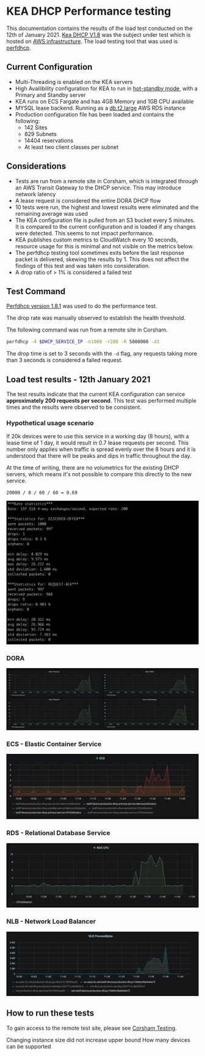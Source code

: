 # KEA DHCP Performance testing

This documentation contains the results of the load test conducted on the 12th of January 2021.
[Kea DHCP V1.8](https://github.com/ministryofjustice/staff-device-dhcp-server/blob/main/dhcp-service/Dockerfile) was the subject under test which is hosted on [AWS infrastructure](https://github.com/ministryofjustice/staff-device-dns-dhcp-infrastructure). The load testing tool that was used is [perfdhcp](#PerfDHCP).

## Current Configuration

- Multi-Threading is enabled on the KEA servers
- High Availibility configuration for KEA to run in [hot-standby mode](https://gitlab.isc.org/isc-projects/kea/-/wikis/designs/High-Availability-Design), with a Primary and Standby server
- KEA runs on ECS Fargate and has 4GB Memory and 1GB CPU available
- MYSQL lease backend. Running as a [db.t2.large](https://aws.amazon.com/rds/instance-types/) AWS RDS instance
- Production configuration file has been loaded and contains the following:
  - 142 Sites
  - 829 Subnets
  - 14404 reservations
  - At least two client classes per subnet

## Considerations

- Tests are run from a remote site in Corsham, which is integrated through an AWS Transit Gateway to the DHCP service. This may introduce network latency
- A lease request is considered the entire DORA DHCP flow
- 10 tests were run, the highest and lowest results were eliminated and the remaining average was used
- The KEA configuration file is pulled from an S3 bucket every 5 minutes. It is compared to the current configuration and is loaded if any changes were detected. This seems to not impact performance.
- KEA publishes custom metrics to CloudWatch every 10 seconds, resource usage for this is minimal and not visible on the metrics below. 
- The perfdhcp testing tool sometimes exits before the last response packet is delivered, skewing the results by 1. This does not affect the findings of this test and was taken into consideration.
- A drop ratio of > 1% is considered a failed test

## Test Command

[Perfdhcp version 1.8.1](https://kea.readthedocs.io/en/latest/man/perfdhcp.8.html) was used to do the performance test.

The drop rate was manually observed to establish the health threshold.

The following command was run from a remote site in Corsham.

```sh
perfdhcp -4 $DHCP_SERVICE_IP -n1000 -r200 -R 5000000 -d3
```

The drop time is set to 3 seconds with the `-d` flag, any requests taking more than 3 seconds is considered a failed request.

## Load test results - 12th January 2021

The test results indicate that the current KEA configuration can service **approximately 200 requests per second**. This test was performed multiple times and the results were observed to be consistent.

### Hypothetical usage scenario

If 20k devices were to use this service in a working day (8 hours), with a lease time of 1 day, it would result in 0.7 lease requests per second.
This number only applies when traffic is spread evenly over the 8 hours and it is understood that there will be peaks and dips in traffic throughout the day.

At the time of writing, there are no volumetrics for the existing DHCP servers, which means it's not possible to compare this directly to the new service.

```
20000 / 8 / 60 / 60 = 0.69
```

![ECS](images/performance_testing/test_results.png)

### DORA

![DORA](images/performance_testing/dora.png)

### ECS - Elastic Container Service

![ECS](images/performance_testing/ecs.png)

### RDS - Relational Database Service

![RDS](images/performance_testing/rds_cpu.png)

### NLB - Network Load Balancer

![NLB](images/performance_testing/nlb.png)

## How to run these tests

To gain access to the remote test site, please see [Corsham Testing](https://github.com/ministryofjustice/staff-device-dns-dhcp-infrastructure/blob/main/documentation/corsham-test.md).


Changing instance size did not increase upper bound
How many devices can be supported
